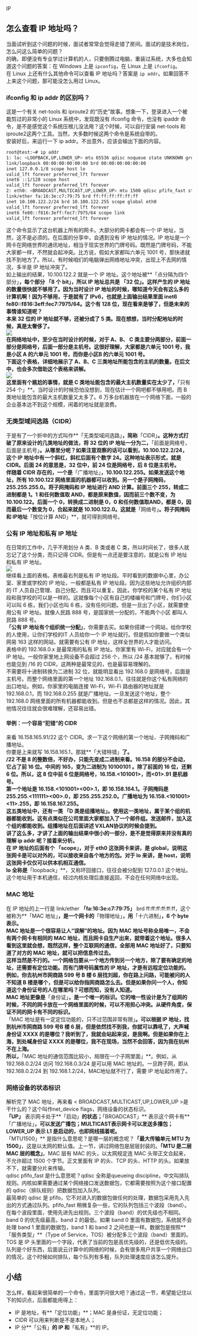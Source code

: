 IP
<a name="OpCe0"></a>
## 怎么查看 IP 地址吗？
当面试听到这个问题的时候，面试者常常会觉得走错了房间。面试的是技术岗位，怎么问这么简单的问题？<br />的确，即便没有专业学过计算机的人，只要倒腾过电脑，重装过系统，大多也会知道这个问题的答案：在 Windows 上是 `ipconfig`，在 Linux 上是 `ifconfig`。<br />在 Linux 上还有什么其他命令可以查看 IP 地址吗？答案是 `ip addr`。如果回答不上来这个问题，那可能没怎么用过 Linux。
<a name="RFrpB"></a>
### ifconfig 和 ip addr 的区别吗？
这是一个有关 net-tools 和 iproute2 的“历史”故事。想象一下，登录进入一个被裁剪过的非常小的 Linux 系统中，发现既没有 ifconfig 命令，也没有 ipaddr 命令，是不是感觉这个系统压根儿没法用？这个时候，可以自行安装 net-tools 和 iproute2这两个工具。当然，大多数时候这两个命令是系统自带的。<br />安装好后，来运行一下 ip addr。不出意外，应该会输出下面的内容。
```bash
root@test:~# ip addr
1: lo: <LOOPBACK,UP,LOWER_UP> mtu 65536 qdisc noqueue state UNKNOWN group default
link/loopback 00:00:00:00:00:00 brd 00:00:00:00:00:00
inet 127.0.0.1/8 scope host lo
valid_lft forever preferred_lft forever
inet6 ::1/128 scope host
valid_lft forever preferred_lft forever
2: eth0: <BROADCAST,MULTICAST,UP,LOWER_UP> mtu 1500 qdisc pfifo_fast state UP group default qlen 1000
link/ether fa:16:3e:c7:79:75 brd ff:ff:ff:ff:ff:ff
inet 10.100.122.2/24 brd 10.100.122.255 scope global eth0
valid_lft forever preferred_lft forever
inet6 fe80::f816:3eff:fec7:7975/64 scope link
valid_lft forever preferred_lft forever
```
这个命令显示了这台机器上所有的网卡。大部分的网卡都会有一个 IP 地址，当然，这不是必须的。在后面的分享中，会遇到没有 IP 地址的情况。IP 地址是一个网卡在网络世界的通讯地址，相当于现实世界的门牌号码。既然是门牌号码，不能大家都一样，不然就会起冲突。比方说，假如大家都叫六单元 1001 号，那快递就找不到地方了。所以，有时候咱们的电脑弹出网络地址冲突，出现上不去网的情况，多半是 IP 地址冲突了。<br />如上输出的结果，10.100.122.2 就是一个 IP 地址。这个地址被**「点分隔为四个部分」**，每个部分 **「8 个 bit」**，所以 IP 地址总共是 **「32 位」**。这样产生的 IP 地址的数量很快就不够用了。因为当时设计 IP 地址的时候，哪知道今天会有这么多的计算机啊！因为不够用，于是就有了 IPv6，也就是上面输出结果里面 inet6 fe80::f816:3eff:fec7:7975/64。这个有 128 位，现在看来是够了，但是未来的事情谁知道呢？<br />本来 32 位的 IP 地址就不够，还被分成了 5 类。现在想想，当时分配地址的时候，真是太奢侈了。<br />![](https://cdn.nlark.com/yuque/0/2022/png/396745/1657282820614-0b10146c-da9c-4bca-a8fb-2f42b2ce9eef.png#clientId=u000b324d-b8d6-4&from=paste&id=u1246ffcb&originHeight=454&originWidth=1080&originalType=url&ratio=1&rotation=0&showTitle=false&status=done&style=shadow&taskId=ue3c57a89-7d17-4e74-bb3e-cfc01650902&title=)<br />在网络地址中，至少在当时设计的时候，对于 A、B、 C 类主要分两部分，前面一部分是网络号，后面一部分是主机号。这很好理解，大家都是六单元 1001 号，我是小区 A 的六单元 1001 号，而你是小区B 的六单元 1001 号。<br />下面这个表格，详细地展示了 A、B、C 三类地址所能包含的主机的数量。在后文中，也会多次借助这个表格来讲解。<br />![](https://cdn.nlark.com/yuque/0/2022/png/396745/1657282820585-7b314b0a-0c78-48cf-b694-0954bb12cd6f.png#clientId=u000b324d-b8d6-4&from=paste&id=u7f068149&originHeight=306&originWidth=1080&originalType=url&ratio=1&rotation=0&showTitle=false&status=done&style=shadow&taskId=ub05117e9-048c-4555-affe-2a60c164c6f&title=)<br />这里面有个尴尬的事情，就是 C 类地址能包含的最大主机数量实在太少了，**「只有 254 个」**。当时设计的时候恐怕没想到，现在估计一个网吧都不够用吧。而 B 类地址能包含的最大主机数量又太多了。6 万多台机器放在一个网络下面，一般的企业基本达不到这个规模，闲着的地址就是浪费。
<a name="DZTiB"></a>
### 无类型域间选路（CIDR）
于是有了一个折中的方式叫作**「无类型域间选路」**，简称**「CIDR」**。这种方式打破了原来设计的几类地址的做法，将 32 位的 IP 地址一分为二，**「前面是网络号，后面是主机号」**。从哪里分呢？如果注意观察的话可以看到，10.100.122.2/24，这个 IP 地址中有一个斜杠，斜杠后面有个数字 24。这种地址表示形式，就是 CIDR。后面 24 的意思是，32 位中，前 24 位是网络号，后 8 位是主机号。<br />伴随着 CIDR 存在的，一个是**「广播地址」**，10.100.122.255。如果发送这个地址，所有 10.100.122 网络里面的机器都可以收到。另一个是子网掩码，255.255.255.0。将子网掩码和 IP 地址进行 AND 计算。前面三个 255，转成二进制都是 1。1 和任何数值取 AND，都是原来数值，因而前三个数不变，为 10.100.122。后面一个 0，转换成二进制是 0，0 和任何数值取AND，都是 0，因而最后一个数变为 0，合起来就是 10.100.122.0。这就是**「网络号」**。将子网掩码和 IP地址**「按位计算 AND」**，就可得到网络号。
<a name="JxswD"></a>
### 公有 IP 地址和私有 IP 地址
在日常的工作中，几乎不用划分 A 类、B 类或者 C 类，所以时间长了，很多人就忘记了这个分类，而只记得 CIDR。但是有一点还是要注意的，就是公有 IP 地址和私有 IP 地址。<br />![](https://cdn.nlark.com/yuque/0/2022/png/396745/1657282820591-f90ea419-f4de-4c80-813e-33d97ab63f0c.png#clientId=u000b324d-b8d6-4&from=paste&id=uc58a37ca&originHeight=306&originWidth=1080&originalType=url&ratio=1&rotation=0&showTitle=false&status=done&style=shadow&taskId=ub0c23397-b132-4764-8287-749a1546a30&title=)<br />继续看上面的表格。表格最右列是私有 IP 地址段。平时看到的数据中心里，办公室、家里或学校的 IP 地址，一般都是私有 IP 地址段。因为这些地址允许组织内部的 IT 人员自己管理、自己分配，而且可以重复。因此，你学校的某个私有 IP 地址段和我学校的可以是一样的。这就像每个小区有自己的楼编号和门牌号，你们小区可以叫 6 栋，我们小区也叫 6 栋，没有任何问题。但是一旦出了小区，就需要使用公有 IP 地址。就像人民路 888 号，是国家统一分配的，不能两个小区 都叫人民路 888 号。<br />**「公有 IP 地址有个组织统一分配」**，你需要去买。如果你搭建一个网站，给你学校的人使用，让你们学校的IT 人员给你一个 IP 地址就行。但是假如你要做一个类似网易 163 这样的网站，就需要有公有 IP 地址，这样全世界的人才能访问。<br />表格中的 192.168.0.x 是最常用的私有 IP 地址。你家里有 Wi-Fi，对应就会有一个 IP 地址。一般你家里地上网设备不会超过 256 个，所以 /24 基本就够了。有时候也能见到 /16 的 CIDR，这两种是最常见的，也是最容易理解的。<br />不需要将十进制转换为二进制 32 位，就能明显看出 192.168.0 是网络号，后面是主机号。而整个网络里面的第一个地址 192.168.0.1，往往就是你这个私有网络的出口地址。例如，你家里的电脑连接 Wi-Fi，Wi-Fi 路由器的地址就是 192.168.0.1，而 192.168.0.255 就是广播地址。一旦发送这个地址，整个192.168.0 网络里面的所有机器都能收到。但是也不总都是这样的情况。因此，其他情况往往就会很难理解，还容易出错。
<a name="qWXH2"></a>
#### 举例：一个容易“犯错”的 CIDR
来看 16.158.165.91/22 这个 CIDR。求一下这个网络的第一个地址、子网掩码和广播地址。<br />你要是上来就写 16.158.165.1，那就**「大错特错」**了。<br />/22 不是 8 的整数倍，不好办，只能先变成二进制来看。16.158 的部分不会动，它占了前 16 位。中间的 165，变为二进制为 10100101 。除了前面的 16 位，还剩 6 位。所以，这 8 位中前 6 位是网络号，16.158.<101001>，而<01>.91 是机器号。<br />第一个地址是 16.158.<101001><00>.1，即 16.158.164.1。子网掩码是 255.255.<111111><00>.0，即 255.255.252.0。广播地址为 16.158.<101001><11>.255，即 16.158.167.255。<br />这五类地址中，还有一类 **「D 类是组播地址」**。使用这一类地址，属于某个组的机器都能收到。这有点类似在公司里面大家都加入了一个邮件组。发送邮件，加入这个组的都能收到。组播地址在后面讲述 VXLAN协议的时候会提到。<br />讲了这么多，才讲了上面的输出结果中很小的一部分，是不是觉得原来并没有真的理解 ip addr 呢？接着来分析。<br />在 IP 地址的后面有个 **「scope」**，对于 eth0 这张网卡来讲，是 global，说明这张网卡是可以对外的，可以接收来自各个地方的包。对于 lo 来讲，是 host，说明这张网卡仅仅可以供本机相互通信。<br />lo 全称是**「loopback」**，又称环回接口，往往会被分配到 127.0.0.1 这个地址。这个地址用于本机通信，经过内核处理后直接返回，不会在任何网络中出现。
<a name="AMTSl"></a>
### MAC 地址
在 IP 地址的上一行是 link/ether **「fa:16:3e:c7:79:75」** brd ff:ff:ff:ff:ff:ff，这个被称为**「MAC 地址」**，是一个网卡的**「物理地址」**，用**「十六进制」**，6 个 byte 表示。<br />MAC 地址是一个很容易让人“误解”的地址。因为 MAC 地址号称全局唯一，不会有两个网卡有相同的 MAC 地址，而且网卡自生产出来，就带着这个地址。很多人看到这里就会想，既然这样，整个互联网的通信，全部用 MAC 地址好了，只要知道了对方的 MAC 地址，就可以把信息传过去。<br />这样当然是不行的。一个网络包要从一个地方传到另一个地方，除了要有确定的地址，还需要有定位功能。而有门牌号码属性的 IP 地址，才是有远程定位功能的。<br />例如，你去杭州市网商路 599 号 B 楼 6 层找刘超，你在路上问路，可能被问的人不知道 B 楼是哪个，但是可以给你指网商路怎么去。但是如果你问一个人，你知道这个身份证号的人在哪里吗？可想而知，没有人知道。<br />MAC 地址更像是**「身份证」**，是一个唯一的标识。它的唯一性设计是为了组网的时候，不同的网卡放在一个网络里面的时候，可以不用担心冲突。从硬件角度，保证不同的网卡有不同的标识。<br />**「MAC 地址是有一定定位功能的，只不过范围非常有限」**。可以根据 IP 地址，找到杭州市网商路 599 号B 楼 6 层，但是依然找不到我，你就可以靠吼了，大声喊身份证 XXXX 的是哪位？我听到了，我就会站起来说，是我啊。但是如果你在上海，到处喊身份证 XXXX 的是哪位，我不在现场，当然不会回答，因为我在杭州不在上海。<br />所以，**「MAC 地址的通信范围比较小，局限在一个子网里面」**。例如，从 192.168.0.2/24 访问 192.168.0.3/24 是可以用 MAC 地址的。一旦跨子网，即从 192.168.0.2/24 到 192.168.1.2/24，MAC地址就不行了，需要 IP 地址起作用了。
<a name="EJ1jS"></a>
### 网络设备的状态标识
解析完了 MAC 地址，再来看 < BROADCAST,MULTICAST,UP,LOWER_UP >是干什么的？这个叫作net_device flags，网络设备的状态标识。<br />**「UP」** 表示网卡处于**「启动」**的状态；**「BROADCAST」** 表示这个网卡有**「广播地址」**，可以发送广播包；MULTICAST表示网卡可以发送多播包；LOWER_UP 表示 L1 是启动的，也即网线插着呢。<br />**「MTU1500」** 是指什么意思呢？是哪一层的概念呢？**「最大传输单元 MTU 为 1500」**，这是以太网的默认值。上一节，讲过网络包是层层封装的。**「MTU 是二层 MAC 层的概念」**。MAC 层有 MAC 的头，以太网规定连 MAC 头带正文合起来，不允许超过 1500 个字节。正文里面有 IP 的头、TCP 的头、HTTP 的头。如果放不下，就需要分片来传输。<br />qdisc pfifo_fast 是什么意思呢？qdisc 全称是queueing discipline，中文叫排队规则。内核如果需要通过某个网络接口发送数据包，它都需要按照为这个接口配置的 qdisc（排队规则）把数据包加入队列。<br />最简单的 qdisc 是 pfifo，它不对进入的数据包做任何的处理，数据包采用先入先出的方式通过队列。pfifo_fast 稍微复杂一些，它的队列包括三个波段（band）。在每个波段里面，使用先进先出规则。三个波段（band）的优先级也不相同。band 0 的优先级最高，band 2 的最低。如果 band 0 里面有数据包，系统就不会处理 band 1 里面的数据包，band 1 和 band 2 之间也是一样。数据包是按照**「服务类型」**（Type of Service，TOS）被分配多三个波段（band）里面的。TOS 是 IP 头里面的一个字段，代表了当前的包是高优先级的，还是低优先级的。<br />队列是个好东西，后面说云计算中的网络的时候，会有很多用户共享一个网络出口的情况，这个时候如何排队，每个队列有多粗，队列处理速度应该怎么提升。
<a name="xLh2S"></a>
## 小结
怎么样，看起来很简单的一个命令，里面学问很大吧？通过这一节，希望能记住以下的知识点，后面都能用得上：

- IP 是地址，有**「定位功能」**；MAC 是身份证，无定位功能；
- CIDR 可以用来判断是不是本地人；
- IP 分**「公有」**的 IP 和**「私有」**的 IP。
